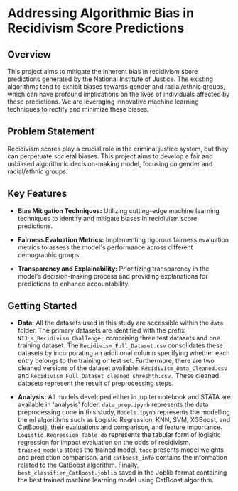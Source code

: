 # Addressing Algorithmic Bias in Recidivism Score Predictions

## Overview
This project aims to mitigate the inherent bias in recidivism score predictions generated by the National Institute of Justice. The existing algorithms tend to exhibit biases towards gender and racial/ethnic groups, which can have profound implications on the lives of individuals affected by these predictions. We are leveraging innovative machine learning techniques to rectify and minimize these biases.

## Problem Statement

Recidivism scores play a crucial role in the criminal justice system, but they can perpetuate societal biases. This project aims to develop a fair and unbiased algorithmic decision-making model, focusing on gender and racial/ethnic groups.

## Key Features

- **Bias Mitigation Techniques:** Utilizing cutting-edge machine learning techniques to identify and mitigate biases in recidivism score predictions.
  
- **Fairness Evaluation Metrics:** Implementing rigorous fairness evaluation metrics to assess the model's performance across different demographic groups.

- **Transparency and Explainability:** Prioritizing transparency in the model's decision-making process and providing explanations for predictions to enhance accountability.

## Getting Started

- **Data:** All the datasets used in this study are accessible within the `data` folder. The primary datasets are identified with the prefix `NIJ_s_Recidivism_Challenge,` comprising three test datasets and one training dataset. The `Recidivism_Full_Dataset.csv` consolidates these datasets by incorporating an additional column specifying whether each entry belongs to the training or test set. Furthermore, there are two cleaned versions of the dataset available: `Recidivism_Data_Cleaned.csv` and `Recidivism_Full_Dataset_cleaned_shreshth.csv.` These cleaned datasets represent the result of preprocessing steps.

- **Analysis:** All models developed either in jupiter notebook and STATA are available in 'analysis' folder. `data_prep.ipynb` represents the data preprocessing done in this study, `Models.ipynb` represents the modelling the ml algorithms such as Logistic Regression, KNN, SVM, XGBoost, and CatBoost), their evaluations and comparison, and feature importance. `Logistic Regression Table.do` represents the tabular form of logisitic regression for impact evaluation on the odds of recidivism. `trained_models` stores the trained model, `tacc` presents model weights and prediction comparison, and `catboost_info` contains the information related to the CatBoost algorithm. Finally, `best_classifier_CatBoost.joblib` saved in the Joblib format containing the best trained machine learning model using CatBoost algorithm. 
